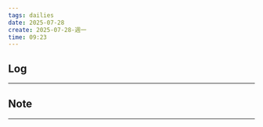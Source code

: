 ```yaml
---
tags: dailies  
date: 2025-07-28
create: 2025-07-28-週一
time: 09:23
---
```

## Log
---


## Note
---

